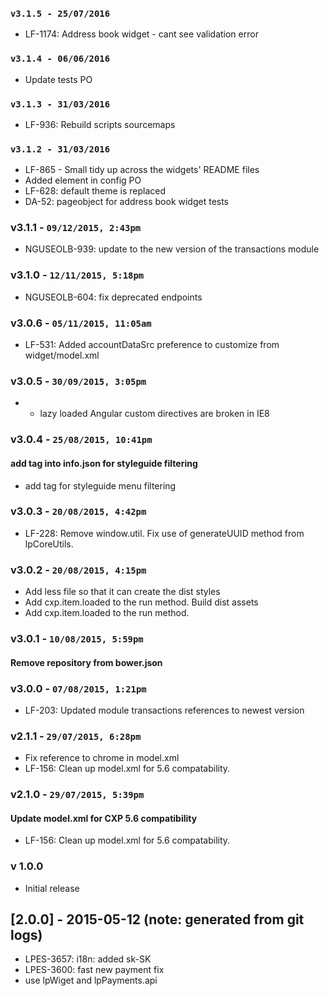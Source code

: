 ### `v3.1.5 - 25/07/2016`
* LF-1174: Address book widget - cant see validation error

### `v3.1.4 - 06/06/2016`
* Update tests PO

### `v3.1.3 - 31/03/2016`
* LF-936: Rebuild scripts sourcemaps

### `v3.1.2 - 31/03/2016`
* LF-865 - Small tidy up across the widgets' README files
* Added element in config PO
* LF-628: default theme is replaced
* DA-52: pageobject for address book widget tests

### v3.1.1 - `09/12/2015, 2:43pm`
* NGUSEOLB-939: update to the new version of the transactions module

### v3.1.0 - `12/11/2015, 5:18pm`
* NGUSEOLB-604: fix deprecated endpoints

### v3.0.6 - `05/11/2015, 11:05am`
* LF-531: Added accountDataSrc preference to customize from widget/model.xml

### v3.0.5 - `30/09/2015, 3:05pm`
* - lazy loaded Angular custom directives are broken in IE8

### v3.0.4 - `25/08/2015, 10:41pm`
#### add tag into info.json for styleguide filtering
* add tag for styleguide menu filtering


### v3.0.3 - `20/08/2015, 4:42pm`
* LF-228: Remove window.util. Fix use of generateUUID method from lpCoreUtils.


### v3.0.2 - `20/08/2015, 4:15pm`
* Add less file so that it can create the dist styles
* Add cxp.item.loaded to the run method. Build dist assets
* Add cxp.item.loaded to the run method.


### v3.0.1 - `10/08/2015, 5:59pm`
#### Remove repository from bower.json


### v3.0.0 - `07/08/2015, 1:21pm`
* LF-203: Updated module transactions references to newest version


### v2.1.1 - `29/07/2015, 6:28pm`
* Fix reference to chrome in model.xml
* LF-156: Clean up model.xml for 5.6 compatability.


### v2.1.0 - `29/07/2015, 5:39pm`
#### Update model.xml for CXP 5.6 compatibility
* LF-156: Clean up model.xml for 5.6 compatability.


### v 1.0.0
* Initial release
## [2.0.0] - 2015-05-12 (note: generated from git logs)

 - LPES-3657: i18n: added sk-SK
 - LPES-3600: fast new payment fix
 - use lpWiget and lpPayments.api
